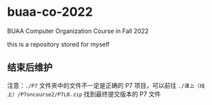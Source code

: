 # buaa-co-2022

BUAA Computer Organization Course in Fall 2022

this is a repository stored for myself


结束后维护
----

注意：`./P7` 文件夹中的文件不一定是正确的 P7 项目，可以前往 `./课上（线上）/P7oncourse2/P7L0.zip` 找到最终提交版本的 P7 文件
